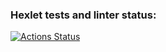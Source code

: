 ### Hexlet tests and linter status:
[![Actions Status](https://github.com/Abra19/algorithms-project-69/actions/workflows/hexlet-check.yml/badge.svg)](https://github.com/Abra19/algorithms-project-69/actions)